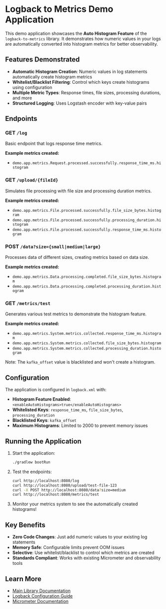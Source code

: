 # Logback to Metrics Demo Application

This demo application showcases the **Auto Histogram Feature** of the `logback-to-metrics` library. It demonstrates how numeric values in your logs are automatically converted into histogram metrics for better observability.

## Features Demonstrated

- **Automatic Histogram Creation**: Numeric values in log statements automatically create histogram metrics
- **Whitelist/Blacklist Filtering**: Control which keys create histograms using configuration
- **Multiple Metric Types**: Response times, file sizes, processing durations, and more
- **Structured Logging**: Uses Logstash encoder with key-value pairs

## Endpoints

### GET `/log`
Basic endpoint that logs response time metrics.

**Example metrics created:**
- `demo.app.metrics.Request.processed.successfully.response_time_ms.histogram`

### GET `/upload/{fileId}`
Simulates file processing with file size and processing duration metrics.

**Example metrics created:**
- `demo.app.metrics.File.processed.successfully.file_size_bytes.histogram`
- `demo.app.metrics.File.processed.successfully.processing_duration.histogram`
- `demo.app.metrics.File.processed.successfully.response_time_ms.histogram`

### POST `/data?size={small|medium|large}`
Processes data of different sizes, creating metrics based on data size.

**Example metrics created:**
- `demo.app.metrics.Data.processing.completed.file_size_bytes.histogram`
- `demo.app.metrics.Data.processing.completed.processing_duration.histogram`

### GET `/metrics/test`
Generates various test metrics to demonstrate the histogram feature.

**Example metrics created:**
- `demo.app.metrics.System.metrics.collected.response_time_ms.histogram`
- `demo.app.metrics.System.metrics.collected.file_size_bytes.histogram`
- `demo.app.metrics.System.metrics.collected.processing_duration.histogram`

Note: The `kafka_offset` value is blacklisted and won't create a histogram.

## Configuration

The application is configured in `logback.xml` with:

- **Histogram Feature Enabled**: `<enableAutoHistograms>true</enableAutoHistograms>`
- **Whitelisted Keys**: `response_time_ms`, `file_size_bytes`, `processing_duration`
- **Blacklisted Keys**: `kafka_offset`
- **Maximum Histograms**: Limited to 2000 to prevent memory issues

## Running the Application

1. Start the application:
   ```bash
   ./gradlew bootRun
   ```

2. Test the endpoints:
   ```bash
   curl http://localhost:8080/log
   curl http://localhost:8080/upload/test-file-123
   curl -X POST http://localhost:8080/data?size=medium
   curl http://localhost:8080/metrics/test
   ```

3. Monitor your metrics system to see the automatically created histograms!

## Key Benefits

- **Zero Code Changes**: Just add numeric values to your existing log statements
- **Memory Safe**: Configurable limits prevent OOM issues
- **Selective**: Use whitelist/blacklist to control which metrics are created
- **Standards Compliant**: Works with existing Micrometer and observability tools

## Learn More

- [Main Library Documentation](../../README.md)
- [Logback Configuration Guide](https://logback.qos.ch/manual/configuration.html)
- [Micrometer Documentation](https://micrometer.io/docs)
